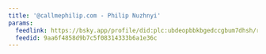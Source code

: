 ```yaml
---
title: '@callmephilip.com - Philip Nuzhnyi'
params:
  feedlink: https://bsky.app/profile/did:plc:ubdeopbbkbgedccgbum7dhsh/rss
  feedid: 9aa6f4858d9b7c5f08314333b6a1e36c
---
```

